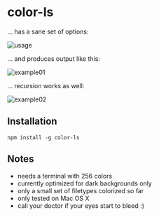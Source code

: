 # color-ls

... has a sane set of options: 

![usage](https://raw.githubusercontent.com/monsterkodi/color-ls/master/img/usage.png)

... and produces output like this: 

![example01](https://raw.githubusercontent.com/monsterkodi/color-ls/master/img/example01.png)

... recursion works as well:

![example02](https://raw.githubusercontent.com/monsterkodi/color-ls/master/img/example02.png)

## Installation

```shell
npm install -g color-ls
```

## Notes

* needs a terminal with 256 colors
* currently optimized for dark backgrounds only
* only a small set of filetypes colorized so far
* only tested on Mac OS X
* call your doctor if your eyes start to bleed :)
